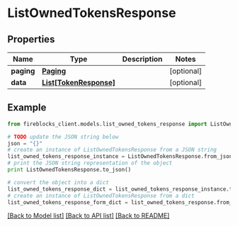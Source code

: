 # ListOwnedTokensResponse


## Properties

Name | Type | Description | Notes
------------ | ------------- | ------------- | -------------
**paging** | [**Paging**](Paging.md) |  | [optional] 
**data** | [**List[TokenResponse]**](TokenResponse.md) |  | [optional] 

## Example

```python
from fireblocks_client.models.list_owned_tokens_response import ListOwnedTokensResponse

# TODO update the JSON string below
json = "{}"
# create an instance of ListOwnedTokensResponse from a JSON string
list_owned_tokens_response_instance = ListOwnedTokensResponse.from_json(json)
# print the JSON string representation of the object
print ListOwnedTokensResponse.to_json()

# convert the object into a dict
list_owned_tokens_response_dict = list_owned_tokens_response_instance.to_dict()
# create an instance of ListOwnedTokensResponse from a dict
list_owned_tokens_response_form_dict = list_owned_tokens_response.from_dict(list_owned_tokens_response_dict)
```
[[Back to Model list]](../README.md#documentation-for-models) [[Back to API list]](../README.md#documentation-for-api-endpoints) [[Back to README]](../README.md)


